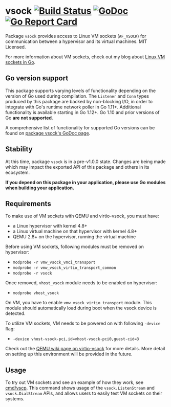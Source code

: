 # vsock [![Build Status](https://travis-ci.org/mdlayher/vsock.svg?branch=master)](https://travis-ci.org/mdlayher/vsock) [![GoDoc](https://godoc.org/github.com/mdlayher/vsock?status.svg)](https://godoc.org/github.com/mdlayher/vsock) [![Go Report Card](https://goreportcard.com/badge/github.com/mdlayher/vsock)](https://goreportcard.com/report/github.com/mdlayher/vsock)

Package `vsock` provides access to Linux VM sockets (`AF_VSOCK`) for
communication between a hypervisor and its virtual machines.  MIT Licensed.

For more information about VM sockets, check out my blog about
[Linux VM sockets in Go](https://medium.com/@mdlayher/linux-vm-sockets-in-go-ea11768e9e67).

## Go version support

This package supports varying levels of functionality depending on the version
of Go used during compilation. The `Listener` and `Conn` types produced by this
package are backed by non-blocking I/O, in order to integrate with Go's runtime
network poller in Go 1.11+. Additional functionality is available starting in Go
1.12+. Go 1.10 and prior versions of Go **are not supported**.

A comprehensive list of functionality for supported Go versions can be found on
[package vsock's GoDoc page](https://godoc.org/github.com/mdlayher/vsock#hdr-Go_version_support).

## Stability

At this time, package `vsock` is in a pre-v1.0.0 state. Changes are being made
which may impact the exported API of this package and others in its ecosystem.

**If you depend on this package in your application, please use Go modules when
building your application.**

## Requirements

To make use of VM sockets with QEMU and virtio-vsock, you must have:

- a Linux hypervisor with kernel 4.8+
- a Linux virtual machine on that hypervisor with kernel 4.8+
- QEMU 2.8+ on the hypervisor, running the virtual machine

Before using VM sockets, following modules must be removed on hypervisor:

- `modprobe -r vmw_vsock_vmci_transport`
- `modprobe -r vmw_vsock_virtio_transport_common`
- `modprobe -r vsock`

Once removed, `vhost_vsock` module needs to be enabled on hypervisor:

- `modprobe vhost_vsock`

On VM, you have to enable `vmw_vsock_virtio_transport` module.  This module should automatically load during boot when the vsock device is detected.

To utilize VM sockets, VM needs to be powered on with following `-device` flag:

- `-device vhost-vsock-pci,id=vhost-vsock-pci0,guest-cid=3`

Check out the
[QEMU wiki page on virtio-vsock](http://wiki.qemu-project.org/Features/VirtioVsock)
for more details.  More detail on setting up this environment will be provided
in the future.

## Usage

To try out VM sockets and see an example of how they work, see
[cmd/vscp](https://github.com/mdlayher/vsock/tree/master/cmd/vscp).
This command shows usage of the `vsock.ListenStream` and `vsock.DialStream`
APIs, and allows users to easily test VM sockets on their systems.
